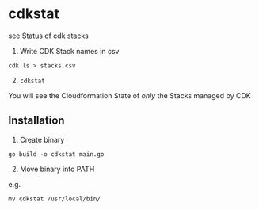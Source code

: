 # cdkstat

see Status of cdk stacks

1) Write CDK Stack names in csv

`cdk ls > stacks.csv`

2) `cdkstat`

You will see the Cloudformation State of *only* the Stacks managed by CDK

## Installation

1. Create binary

`go build -o cdkstat main.go`

2. Move binary into PATH

e.g.

`mv cdkstat /usr/local/bin/`